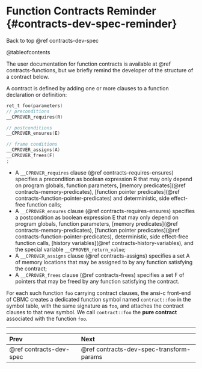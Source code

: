 # Function Contracts Reminder {#contracts-dev-spec-reminder}

Back to top @ref contracts-dev-spec

@tableofcontents

The user documentation for function contracts is available at @ref contracts-functions,
but we briefly remind the developer of the structure of a contract below.


A contract is defined by adding one or more clauses to a function declaration or
definition:

```c
ret_t foo(parameters)
// preconditions
__CPROVER_requires(R)

// postconditions
__CPROVER_ensures(E)

// frame conditions
__CPROVER_assigns(A)
__CPROVER_frees(F)
;
```

- A `__CPROVER_requires` clause (@ref contracts-requires-ensures) specifies a
  precondition as boolean expression R that may only depend on program globals,
  function parameters, [memory predicates](@ref contracts-memory-predicates),
  [function pointer predicates](@ref contracts-function-pointer-predicates) and
  deterministic, side effect-free function calls;
- A `__CPROVER_ensures` clause (@ref contracts-requires-ensures) specifies a
  postcondition as boolean expression E that may only depend on program globals,
  function parameters, [memory predicates](@ref contracts-memory-predicates),
  [function pointer predicates](@ref contracts-function-pointer-predicates),
  deterministic, side effect-free function calls,
  [history variables](@ref contracts-history-variables), and the special
  variable `__CPROVER_return_value`;
- A `__CPROVER_assigns` clause (@ref contracts-assigns) specifies a set A of
  memory locations that may be assigned to by any function satisfying the
  contract;
- A `__CPROVER_frees` clause (@ref contracts-frees) specifies a set F of
  pointers that may be freed by any function satisfying the contract.

For each such function `foo` carrying contract clauses, the ansi-c front-end of
CBMC creates a dedicated function symbol named `contract::foo` in the symbol table,
with the same signature as `foo`, and attaches the contract clauses to that new
symbol. We call `contract::foo` the **pure contract** associated with the function
`foo`.

---
 Prev | Next
:-----|:------
 @ref contracts-dev-spec | @ref contracts-dev-spec-transform-params